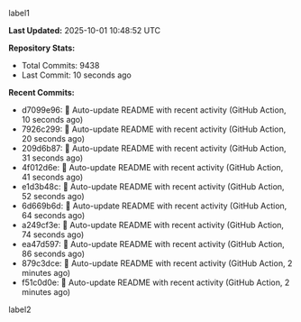
label1 
<!-- ACTIVITY_START -->
**Last Updated:** 2025-10-01 10:48:52 UTC

**Repository Stats:**
- Total Commits: 9438
- Last Commit: 10 seconds ago

**Recent Commits:**
- d7099e96: 🤖 Auto-update README with recent activity (GitHub Action, 10 seconds ago)
- 7926c299: 🤖 Auto-update README with recent activity (GitHub Action, 20 seconds ago)
- 209d6b87: 🤖 Auto-update README with recent activity (GitHub Action, 31 seconds ago)
- 4f012d6e: 🤖 Auto-update README with recent activity (GitHub Action, 41 seconds ago)
- e1d3b48c: 🤖 Auto-update README with recent activity (GitHub Action, 52 seconds ago)
- 6d669b6d: 🤖 Auto-update README with recent activity (GitHub Action, 64 seconds ago)
- a249cf3e: 🤖 Auto-update README with recent activity (GitHub Action, 74 seconds ago)
- ea47d597: 🤖 Auto-update README with recent activity (GitHub Action, 86 seconds ago)
- 879c3dce: 🤖 Auto-update README with recent activity (GitHub Action, 2 minutes ago)
- f51c0d0e: 🤖 Auto-update README with recent activity (GitHub Action, 2 minutes ago)
<!-- ACTIVITY_END -->

label2
